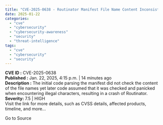 ```yaml
---
title: "CVE-2025-0638 - Routinator Manifest File Name Content Inconsistency Crash"
date: 2025-01-22
categories: 
  - "cve"
  - "cybersecurity"
  - "cybersecurity-awareness"
  - "security"
  - "threat-intelligence"
tags: 
  - "cve"
  - "cybersecurity"
  - "security"
---
```


**CVE ID :** CVE-2025-0638  
**Published :** Jan. 22, 2025, 4:15 p.m. | 14 minutes ago  
**Description :** The initial code parsing the manifest did not check the content of the file names yet later code assumed that it was checked and panicked when encountering illegal characters, resulting in a crash of Routinator.  
**Severity:** 7.5 | HIGH  
Visit the link for more details, such as CVSS details, affected products, timeline, and more...

Go to Source
